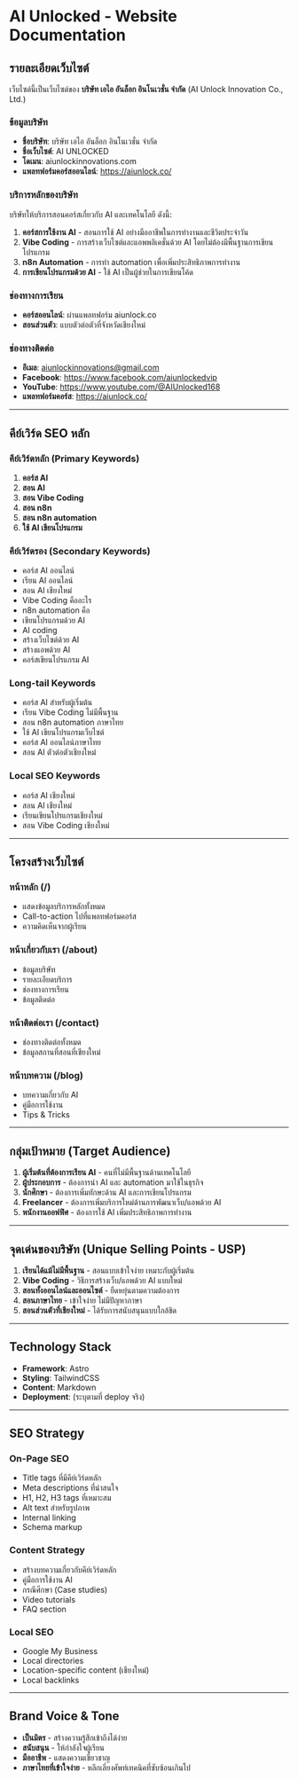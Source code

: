 # AI Unlocked - Website Documentation

## รายละเอียดเว็บไซต์

เว็บไซต์นี้เป็นเว็บไซต์ของ **บริษัท เอไอ อันล็อก อินโนเวชั่น จำกัด** (AI Unlock Innovation Co., Ltd.)

### ข้อมูลบริษัท

- **ชื่อบริษัท**: บริษัท เอไอ อันล็อก อินโนเวชั่น จำกัด
- **ชื่อเว็บไซต์**: AI UNLOCKED
- **โดเมน**: aiunlockinnovations.com
- **แพลทฟอร์มคอร์สออนไลน์**: https://aiunlock.co/

### บริการหลักของบริษัท

บริษัทให้บริการสอนคอร์สเกี่ยวกับ AI และเทคโนโลยี ดังนี้:

1. **คอร์สการใช้งาน AI** - สอนการใช้ AI อย่างมืออาชีพในการทำงานและชีวิตประจำวัน
2. **Vibe Coding** - การสร้างเว็บไซต์และแอพพลิเคชั่นด้วย AI โดยไม่ต้องมีพื้นฐานการเขียนโปรแกรม
3. **n8n Automation** - การทำ automation เพื่อเพิ่มประสิทธิภาพการทำงาน
4. **การเขียนโปรแกรมด้วย AI** - ใช้ AI เป็นผู้ช่วยในการเขียนโค้ด

### ช่องทางการเรียน

- **คอร์สออนไลน์**: ผ่านแพลทฟอร์ม aiunlock.co
- **สอนส่วนตัว**: แบบตัวต่อตัวที่จังหวัดเชียงใหม่

### ช่องทางติดต่อ

- **อีเมล**: aiunlockinnovations@gmail.com
- **Facebook**: https://www.facebook.com/aiunlockedvip
- **YouTube**: https://www.youtube.com/@AIUnlocked168
- **แพลทฟอร์มคอร์ส**: https://aiunlock.co/

---

## คีย์เวิร์ด SEO หลัก

### คีย์เวิร์ดหลัก (Primary Keywords)

1. **คอร์ส AI**
2. **สอน AI**
3. **สอน Vibe Coding**
4. **สอน n8n**
5. **สอน n8n automation**
6. **ใช้ AI เขียนโปรแกรม**

### คีย์เวิร์ดรอง (Secondary Keywords)

- คอร์ส AI ออนไลน์
- เรียน AI ออนไลน์
- สอน AI เชียงใหม่
- Vibe Coding คืออะไร
- n8n automation คือ
- เขียนโปรแกรมด้วย AI
- AI coding
- สร้างเว็บไซต์ด้วย AI
- สร้างแอพด้วย AI
- คอร์สเขียนโปรแกรม AI

### Long-tail Keywords

- คอร์ส AI สำหรับผู้เริ่มต้น
- เรียน Vibe Coding ไม่มีพื้นฐาน
- สอน n8n automation ภาษาไทย
- ใช้ AI เขียนโปรแกรมเว็บไซต์
- คอร์ส AI ออนไลน์ภาษาไทย
- สอน AI ตัวต่อตัวเชียงใหม่

### Local SEO Keywords

- คอร์ส AI เชียงใหม่
- สอน AI เชียงใหม่
- เรียนเขียนโปรแกรมเชียงใหม่
- สอน Vibe Coding เชียงใหม่

---

## โครงสร้างเว็บไซต์

### หน้าหลัก (/)
- แสดงข้อมูลบริการหลักทั้งหมด
- Call-to-action ไปที่แพลทฟอร์มคอร์ส
- ความคิดเห็นจากผู้เรียน

### หน้าเกี่ยวกับเรา (/about)
- ข้อมูลบริษัท
- รายละเอียดบริการ
- ช่องทางการเรียน
- ข้อมูลติดต่อ

### หน้าติดต่อเรา (/contact)
- ช่องทางติดต่อทั้งหมด
- ข้อมูลสถานที่สอนที่เชียงใหม่

### หน้าบทความ (/blog)
- บทความเกี่ยวกับ AI
- คู่มือการใช้งาน
- Tips & Tricks

---

## กลุ่มเป้าหมาย (Target Audience)

1. **ผู้เริ่มต้นที่ต้องการเรียน AI** - คนที่ไม่มีพื้นฐานด้านเทคโนโลยี
2. **ผู้ประกอบการ** - ต้องการนำ AI และ automation มาใช้ในธุรกิจ
3. **นักศึกษา** - ต้องการเพิ่มทักษะด้าน AI และการเขียนโปรแกรม
4. **Freelancer** - ต้องการเพิ่มบริการใหม่ด้านการพัฒนาเว็บ/แอพด้วย AI
5. **พนักงานออฟฟิศ** - ต้องการใช้ AI เพิ่มประสิทธิภาพการทำงาน

---

## จุดเด่นของบริษัท (Unique Selling Points - USP)

1. **เรียนได้แม้ไม่มีพื้นฐาน** - สอนแบบเข้าใจง่าย เหมาะกับผู้เริ่มต้น
2. **Vibe Coding** - วิธีการสร้างเว็บ/แอพด้วย AI แบบใหม่
3. **สอนทั้งออนไลน์และออนไซต์** - ยืดหยุ่นตามความต้องการ
4. **สอนภาษาไทย** - เข้าใจง่าย ไม่มีปัญหาภาษา
5. **สอนส่วนตัวที่เชียงใหม่** - ได้รับการสนับสนุนแบบใกล้ชิด

---

## Technology Stack

- **Framework**: Astro
- **Styling**: TailwindCSS
- **Content**: Markdown
- **Deployment**: (ระบุตามที่ deploy จริง)

---

## SEO Strategy

### On-Page SEO
- Title tags ที่มีคีย์เวิร์ดหลัก
- Meta descriptions ที่น่าสนใจ
- H1, H2, H3 tags ที่เหมาะสม
- Alt text สำหรับรูปภาพ
- Internal linking
- Schema markup

### Content Strategy
- สร้างบทความเกี่ยวกับคีย์เวิร์ดหลัก
- คู่มือการใช้งาน AI
- กรณีศึกษา (Case studies)
- Video tutorials
- FAQ section

### Local SEO
- Google My Business
- Local directories
- Location-specific content (เชียงใหม่)
- Local backlinks

---

## Brand Voice & Tone

- **เป็นมิตร** - สร้างความรู้สึกเข้าถึงได้ง่าย
- **สนับสนุน** - ให้กำลังใจผู้เรียน
- **มืออาชีพ** - แสดงความเชี่ยวชาญ
- **ภาษาไทยที่เข้าใจง่าย** - หลีกเลี่ยงศัพท์เทคนิคที่ซับซ้อนเกินไป

